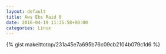 ```yaml
---
layout: default                                                                                                              
title: Aws Ebs Raid 0                                                                                                                       
date: 2016-04-19 11:35:58+00:00                                                                                                                        
categories: Linux                                                                                                                
---                                                                                                                              
```


{% gist makeittotop/231a45e7a695b76c09cb2104b079c1d6 %}                                                                                                           

